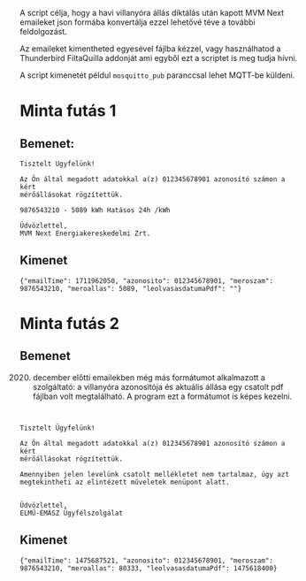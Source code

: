 A script célja, hogy a havi villanyóra állás diktálás után kapott MVM Next emaileket json formába konvertálja ezzel lehetővé téve a további feldolgozást.

Az emaileket kimentheted egyesével fájlba kézzel, vagy használhatod a Thunderbird FiltaQuilla addonját ami egyből ezt a scriptet is meg tudja hívni.

A script kimenetét példul `mosquitto_pub` paranccsal lehet MQTT-be küldeni.

# Minta futás 1

## Bemenet:

```text
Tisztelt Ügyfelünk!

Az Ön által megadott adatokkal a(z) 012345678901 azonosító számon a kért
mérőállásokat rögzítettük.

9876543210 - 5089 kWh Hatásos 24h /kWh 

Üdvözlettel,
MVM Next Energiakereskedelmi Zrt.
```

## Kimenet

```text
{"emailTime": 1711962050, "azonosito": 012345678901, "meroszam": 9876543210, "meroallas": 5089, "leolvasasdatumaPdf": ""}
```

# Minta futás 2

## Bemenet
2020. december előtti emailekben még más formátumot alkalmazott a szolgáltató: a villanyóra azonosítója és aktuális állása egy csatolt pdf fájlban volt megtalálható. A program ezt a formátumot is képes kezelni.

```text


Tisztelt Ügyfelünk!

Az Ön által megadott adatokkal a(z) 012345678901 azonosító számon a kért
mérőállásokat rögzítettük.

Amennyiben jelen levelünk csatolt mellékletet nem tartalmaz, úgy azt
megtekintheti az elintézett műveletek menüpont alatt.


Üdvözlettel,
ELMŰ-ÉMÁSZ Ügyfélszolgálat
```

## Kimenet
```text
{"emailTime": 1475687521, "azonosito": 012345678901, "meroszam": 9876543210, "meroallas": 80333, "leolvasasdatumaPdf": 1475618400}
```